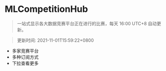 # MLCompetitionHub

> 一站式显示各大数据竞赛平台正在进行的比赛，每天 16:00 UTC+8 自动更新。
  
> 更新时间: 2021-11-01T15:59:22+0800 

* 多家竞赛平台
* 多种订阅方式
* 下拉查看更多